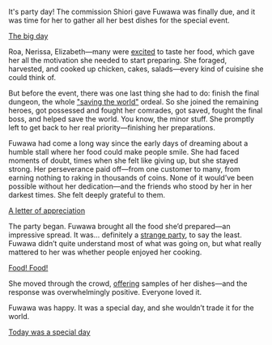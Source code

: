 It's party day! The commission Shiori gave Fuwawa was finally due, and it was time for her to gather all her best dishes for the special event.

[The big day](#embed:https://www.youtube.com/live/eKVBp9EgDLc?t=437)

Roa, Nerissa, Elizabeth—many were [excited](https://www.youtube.com/live/eKVBp9EgDLc?t=2104) to taste her food, which gave her all the motivation she needed to start preparing. She foraged, harvested, and cooked up chicken, cakes, salads—every kind of cuisine she could think of.

But before the event, there was one last thing she had to do: finish the final dungeon, the whole ["saving the world"](https://www.youtube.com/live/eKVBp9EgDLc?t=5273) ordeal. So she joined the remaining heroes, got possessed and fought her comrades, got saved, fought the final boss, and helped save the world. You know, the minor stuff. She promptly left to get back to her real priority—finishing her preparations.

Fuwawa had come a long way since the early days of dreaming about a humble stall where her food could make people smile. She had faced moments of doubt, times when she felt like giving up, but she stayed strong. Her perseverance paid off—from one customer to many, from earning nothing to raking in thousands of coins. None of it would’ve been possible without her dedication—and the friends who stood by her in her darkest times. She felt deeply grateful to them.

[A letter of appreciation](#embed:https://www.youtube.com/live/eKVBp9EgDLc?t=8320)

The party began. Fuwawa brought all the food she’d prepared—an impressive spread. It was... definitely a [strange party](https://www.youtube.com/live/eKVBp9EgDLc?t=8786), to say the least. Fuwawa didn’t quite understand most of what was going on, but what really mattered to her was whether people enjoyed her cooking.

[Food! Food!](#embed:https://www.youtube.com/live/eKVBp9EgDLc?t=8876)

She moved through the crowd, [offering](https://www.youtube.com/live/eKVBp9EgDLc?t=9248) samples of her dishes—and the response was overwhelmingly positive. Everyone loved it.

Fuwawa was happy. It was a special day, and she wouldn’t trade it for the world.

[Today was a special day](#embed:https://www.youtube.com/live/eKVBp9EgDLc?t=9576)